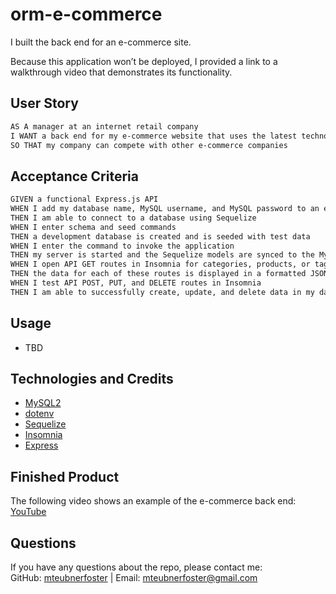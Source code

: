 # orm-e-commerce
I built the back end for an e-commerce site.

Because this application won’t be deployed, I provided a link to a walkthrough video that demonstrates its functionality.

## User Story

```md
AS A manager at an internet retail company
I WANT a back end for my e-commerce website that uses the latest technologies
SO THAT my company can compete with other e-commerce companies
```

## Acceptance Criteria

```md
GIVEN a functional Express.js API
WHEN I add my database name, MySQL username, and MySQL password to an environment variable file
THEN I am able to connect to a database using Sequelize
WHEN I enter schema and seed commands
THEN a development database is created and is seeded with test data
WHEN I enter the command to invoke the application
THEN my server is started and the Sequelize models are synced to the MySQL database
WHEN I open API GET routes in Insomnia for categories, products, or tags
THEN the data for each of these routes is displayed in a formatted JSON
WHEN I test API POST, PUT, and DELETE routes in Insomnia
THEN I am able to successfully create, update, and delete data in my database
```

## Usage
* TBD

## Technologies and Credits
* [MySQL2](https://www.npmjs.com/package/mysql2)
* [dotenv](https://www.npmjs.com/package/dotenv)
* [Sequelize](https://www.npmjs.com/package/sequelize)
* [Insomnia](https://insomnia.rest/)
* [Express](https://www.npmjs.com/package/express)

## Finished Product
The following video shows an example of the e-commerce back end: [YouTube](https://youtu.be/KUXiHfyR-u8)

## Questions
If you have any questions about the repo, please contact me:<br>
GitHub: [mteubnerfoster](https://github.com/mteubnerfoster) | Email: [mteubnerfoster@gmail.com](mailto:mteubnerfoster@gmail.com)
